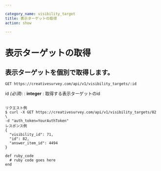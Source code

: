 ```yaml
---

category_name: visibility_target
title: 表示ターゲットの取得
action: show

---
```


# 表示ターゲットの取得

## 表示ターゲットを個別で取得します。

`GET https://creativesurvey.com/api/v1/visibility_targets/:id`

id _(必須)_:
: __integer__
: 取得する表示ターゲットのid

~~~

リクエスト例
$ curl -X GET https://creativesurvey.com/api/v1/visibility_targets/82 \
-d "auth_token=YourAuthToken"
レスポンス例
{
  "visibility_id": 71,
  "id": 82,
  "answer_item_id": 4494
}

~~~

~~~
def ruby_code
  # ruby code goes here
end
~~~

